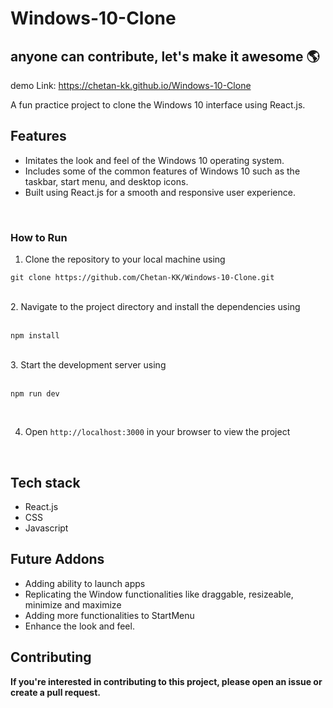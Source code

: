 # Windows-10-Clone

## anyone can contribute, let's make it awesome 🌎

demo Link: https://chetan-kk.github.io/Windows-10-Clone
<br/>

A fun practice project to clone the Windows 10 interface using React.js.

## Features

* Imitates the look and feel of the Windows 10 operating system.
* Includes some of the common features of Windows 10 such as the taskbar, start menu, and desktop icons.
* Built using React.js for a smooth and responsive user experience.
<br/>

### How to Run

1. Clone the repository to your local machine using <br/>

```git clone https://github.com/Chetan-KK/Windows-10-Clone.git```

<br/>
2. Navigate to the project directory and install the dependencies using 
<br/>
<br/>

```npm install```

<br/>
3. Start the development server using
<br/>
<br/>

```npm run dev```

<br/>

4. Open ```http://localhost:3000``` in your browser to view the project <br/>

<br/>

## Tech stack
 
* React.js
* CSS
* Javascript

## Future Addons

* Adding ability to launch apps
* Replicating the Window functionalities like draggable, resizeable, minimize and maximize
* Adding more functionalities to StartMenu
* Enhance the look and feel.

## Contributing

**If you're interested in contributing to this project, please open an issue or create a pull request.**

